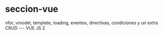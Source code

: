 # seccion-vue
vfor, vmodel, template, loading, eventos, directivas, condiciones y  un extra CRUD --- VUE JS 2
